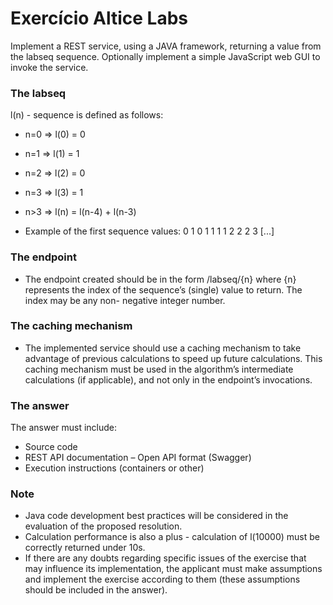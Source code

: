 # Exercício Altice Labs
Implement a REST service, using a JAVA framework, returning a value from the labseq sequence.
Optionally implement a simple JavaScript web GUI to invoke the service.

### The labseq
l(n) - sequence is defined as follows:
* n=0 => l(0) = 0
* n=1 => l(1) = 1
* n=2 => l(2) = 0
* n=3 => l(3) = 1
* n>3 => l(n) = l(n-4) + l(n-3)

* Example of the first sequence values:
0
1
0
1
1
1
1
2
2
2
3
[...]

### The endpoint 
* The endpoint created should be in the form <baseurl>/labseq/{n} where {n}
represents the index of the sequence’s (single) value to return. The index may be any non-
negative integer number.

### The caching mechanism
* The implemented service should use a caching mechanism to take advantage of previous
calculations to speed up future calculations. This caching mechanism must be used in the
algorithm’s intermediate calculations (if applicable), and not only in the endpoint’s
invocations.

### The answer
The answer must include:
* Source code
* REST API documentation – Open API format (Swagger)
* Execution instructions (containers or other)

### Note
* Java code development best practices will be considered in the evaluation of the proposed
resolution. 
* Calculation performance is also a plus - calculation of l(10000) must be correctly
returned under 10s.
* If there are any doubts regarding specific issues of the exercise that may influence its
implementation, the applicant must make assumptions and implement the exercise according
to them (these assumptions should be included in the answer).

